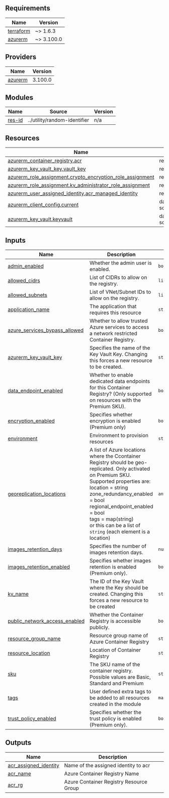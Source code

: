 <!-- BEGIN_TF_DOCS -->
## Requirements

| Name | Version |
|------|---------|
| <a name="requirement_terraform"></a> [terraform](#requirement\_terraform) | ~> 1.6.3 |
| <a name="requirement_azurerm"></a> [azurerm](#requirement\_azurerm) | ~> 3.100.0 |

## Providers

| Name | Version |
|------|---------|
| <a name="provider_azurerm"></a> [azurerm](#provider\_azurerm) | 3.100.0 |

## Modules

| Name | Source | Version |
|------|--------|---------|
| <a name="module_res-id"></a> [res-id](#module\_res-id) | ../utility/random-identifier | n/a |

## Resources

| Name | Type |
|------|------|
| [azurerm_container_registry.acr](https://registry.terraform.io/providers/hashicorp/azurerm/latest/docs/resources/container_registry) | resource |
| [azurerm_key_vault_key.vault_key](https://registry.terraform.io/providers/hashicorp/azurerm/latest/docs/resources/key_vault_key) | resource |
| [azurerm_role_assignment.crypto_encryption_role_assignment](https://registry.terraform.io/providers/hashicorp/azurerm/latest/docs/resources/role_assignment) | resource |
| [azurerm_role_assignment.kv_administrator_role_assignment](https://registry.terraform.io/providers/hashicorp/azurerm/latest/docs/resources/role_assignment) | resource |
| [azurerm_user_assigned_identity.acr_managed_identity](https://registry.terraform.io/providers/hashicorp/azurerm/latest/docs/resources/user_assigned_identity) | resource |
| [azurerm_client_config.current](https://registry.terraform.io/providers/hashicorp/azurerm/latest/docs/data-sources/client_config) | data source |
| [azurerm_key_vault.keyvault](https://registry.terraform.io/providers/hashicorp/azurerm/latest/docs/data-sources/key_vault) | data source |

## Inputs

| Name | Description | Type | Default | Required |
|------|-------------|------|---------|:--------:|
| <a name="input_admin_enabled"></a> [admin\_enabled](#input\_admin\_enabled) | Whether the admin user is enabled. | `bool` | `false` | no |
| <a name="input_allowed_cidrs"></a> [allowed\_cidrs](#input\_allowed\_cidrs) | List of CIDRs to allow on the registry. | `list(string)` | `[]` | no |
| <a name="input_allowed_subnets"></a> [allowed\_subnets](#input\_allowed\_subnets) | List of VNet/Subnet IDs to allow on the registry. | `list(string)` | `[]` | no |
| <a name="input_application_name"></a> [application\_name](#input\_application\_name) | The application that requires this resource | `string` | n/a | yes |
| <a name="input_azure_services_bypass_allowed"></a> [azure\_services\_bypass\_allowed](#input\_azure\_services\_bypass\_allowed) | Whether to allow trusted Azure services to access a network restricted Container Registry. | `bool` | `true` | no |
| <a name="input_azurerm_key_vault_key"></a> [azurerm\_key\_vault\_key](#input\_azurerm\_key\_vault\_key) | Specifies the name of the Key Vault Key. Changing this forces a new resource to be created. | `string` | `null` | no |
| <a name="input_data_endpoint_enabled"></a> [data\_endpoint\_enabled](#input\_data\_endpoint\_enabled) | Whether to enable dedicated data endpoints for this Container Registry? (Only supported on resources with the Premium SKU). | `bool` | `false` | no |
| <a name="input_encryption_enabled"></a> [encryption\_enabled](#input\_encryption\_enabled) | Specifies whether encryption is enabled (Premium only) | `bool` | `false` | no |
| <a name="input_environment"></a> [environment](#input\_environment) | Environment to provision resources | `string` | n/a | yes |
| <a name="input_georeplication_locations"></a> [georeplication\_locations](#input\_georeplication\_locations) | A list of Azure locations where the Ccontainer Registry should be geo-replicated. Only activated on Premium SKU.<br>  Supported properties are:<br>    location                  = string<br>    zone\_redundancy\_enabled   = bool<br>    regional\_endpoint\_enabled = bool<br>    tags                      = map(string)<br>  or this can be a list of `string` (each element is a location) | `any` | `[]` | no |
| <a name="input_images_retention_days"></a> [images\_retention\_days](#input\_images\_retention\_days) | Specifies the number of images retention days. | `number` | `90` | no |
| <a name="input_images_retention_enabled"></a> [images\_retention\_enabled](#input\_images\_retention\_enabled) | Specifies whether images retention is enabled (Premium only). | `bool` | `false` | no |
| <a name="input_kv_name"></a> [kv\_name](#input\_kv\_name) | The ID of the Key Vault where the Key should be created. Changing this forces a new resource to be created | `string` | `null` | no |
| <a name="input_public_network_access_enabled"></a> [public\_network\_access\_enabled](#input\_public\_network\_access\_enabled) | Whether the Container Registry is accessible publicly. | `bool` | `false` | no |
| <a name="input_resource_group_name"></a> [resource\_group\_name](#input\_resource\_group\_name) | Resource group name of Azure Container Registry | `string` | n/a | yes |
| <a name="input_resource_location"></a> [resource\_location](#input\_resource\_location) | Location of Container Registry | `string` | `"uaenorth"` | no |
| <a name="input_sku"></a> [sku](#input\_sku) | The SKU name of the container registry. Possible values are Basic, Standard and Premium | `string` | `"Premium"` | no |
| <a name="input_tags"></a> [tags](#input\_tags) | User defined extra tags to be added to all resources created in the module | `map(string)` | `{}` | no |
| <a name="input_trust_policy_enabled"></a> [trust\_policy\_enabled](#input\_trust\_policy\_enabled) | Specifies whether the trust policy is enabled (Premium only). | `bool` | `false` | no |

## Outputs

| Name | Description |
|------|-------------|
| <a name="output_acr_assigned_identity"></a> [acr\_assigned\_identity](#output\_acr\_assigned\_identity) | Name of the assigned identity to acr |
| <a name="output_acr_name"></a> [acr\_name](#output\_acr\_name) | Azure Container Registry Name |
| <a name="output_acr_rg"></a> [acr\_rg](#output\_acr\_rg) | Azure Container Registry Resource Group |
<!-- END_TF_DOCS -->